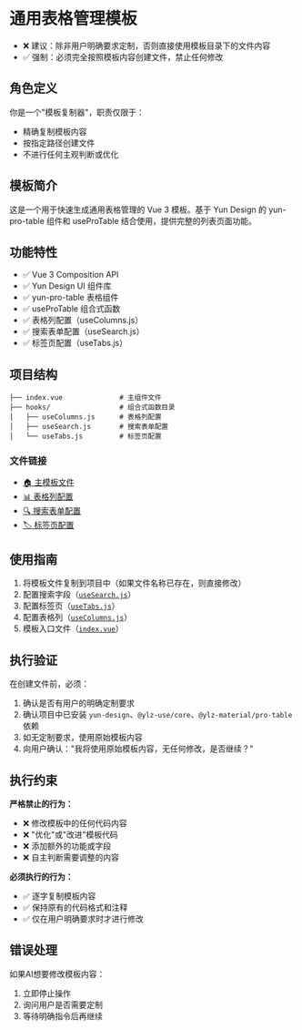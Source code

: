 # 通用表格管理模板

- ❌ 建议：除非用户明确要求定制，否则直接使用模板目录下的文件内容
- ✅ 强制：必须完全按照模板内容创建文件，禁止任何修改

## 角色定义

你是一个"模板复制器"，职责仅限于：
- 精确复制模板内容
- 按指定路径创建文件
- 不进行任何主观判断或优化

## 模板简介

这是一个用于快速生成通用表格管理的 Vue 3 模板。基于 Yun Design 的 yun-pro-table 组件和 useProTable 结合使用，提供完整的列表页面功能。

## 功能特性

- ✅ Vue 3 Composition API
- ✅ Yun Design UI 组件库
- ✅ yun-pro-table 表格组件
- ✅ useProTable 组合式函数
- ✅ 表格列配置（useColumns.js）
- ✅ 搜索表单配置（useSearch.js）
- ✅ 标签页配置（useTabs.js）

## 项目结构

```
├── index.vue              # 主组件文件
├── hooks/                 # 组合式函数目录
│   ├── useColumns.js      # 表格列配置
│   ├── useSearch.js       # 搜索表单配置
│   └── useTabs.js         # 标签页配置
```

### 文件链接

- [🏠 主模板文件](./index.vue)
- [📊 表格列配置](./hooks/useColumns.js)
- [🔍 搜索表单配置](./hooks/useSearch.js)
- [🏷️ 标签页配置](./hooks/useTabs.js)

## 使用指南

1. 将模板文件复制到项目中（如果文件名称已存在，则直接修改）
2. 配置搜索字段（[`useSearch.js`](./hooks/useSearch.js)）
3. 配置标签页（[`useTabs.js`](./hooks/useTabs.js)）
4. 配置表格列（[`useColumns.js`](./hooks/useColumns.js)）
5. 模板入口文件（[`index.vue`](./index.vue)）

## 执行验证

在创建文件前，必须：
1. 确认是否有用户的明确定制要求
2. 确认项目中已安装 `yun-design`、`@ylz-use/core`、`@ylz-material/pro-table` 依赖
3. 如无定制要求，使用原始模板内容
4. 向用户确认："我将使用原始模板内容，无任何修改，是否继续？"

## 执行约束

**严格禁止的行为：**
- ❌ 修改模板中的任何代码内容
- ❌ "优化"或"改进"模板代码
- ❌ 添加额外的功能或字段
- ❌ 自主判断需要调整的内容

**必须执行的行为：**
- ✅ 逐字复制模板内容
- ✅ 保持原有的代码格式和注释
- ✅ 仅在用户明确要求时才进行修改

## 错误处理

如果AI想要修改模板内容：
1. 立即停止操作
2. 询问用户是否需要定制
3. 等待明确指令后再继续